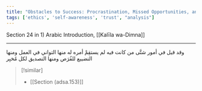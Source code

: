 ```yaml
---
title: "Obstacles to Success: Procrastination, Missed Opportunities, and Blind Trust"
tags: ['ethics', 'self-awareness', 'trust', "analysis"]
---
```


 Section 24 in 1) Arabic Introduction, [[Kalīla wa-Dimna]]

---
وقد قيل في أمور شتَّى من كانت فيه لم يستقِمْ أمره له منها التواني في العمل ومنها التضييع للفُرَص ومنها التصديق لكل مُخبِر

> [!similar]
> - [[Section (adsa.153)]]
